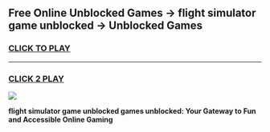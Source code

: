 
## Free Online Unblocked Games → flight simulator game unblocked → Unblocked Games
<h3>
<a href="https://premium.freeplayer.one?title=flight_simulator_game_unblocked&ref=21F">CLICK TO PLAY</a></h3>
<hr>

<h3>
<a href="https://premium.freeplayer.one?title=flight_simulator_game_unblocked&ref=21F">CLICK 2 PLAY</a>
  
</h3>

<a href="https://premium.freeplayer.one?title=flight_simulator_game_unblocked&ref=21F/"><img src="https://clearcache.store/games.png"></a>


**flight simulator game unblocked games unblocked: Your Gateway to Fun and Accessible Online Gaming**
